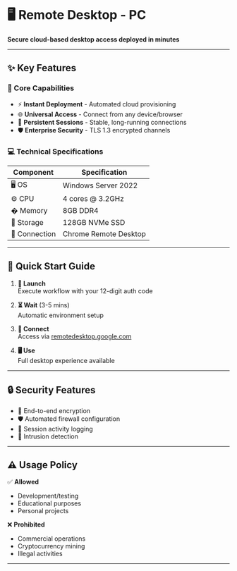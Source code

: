 # 🖥️ Remote Desktop - PC

**Secure cloud-based desktop access deployed in minutes**

---

## ✨ Key Features

### 🚀 Core Capabilities
- ⚡ **Instant Deployment** - Automated cloud provisioning  
- 🌐 **Universal Access** - Connect from any device/browser  
- 🔄 **Persistent Sessions** - Stable, long-running connections  
- 🛡️ **Enterprise Security** - TLS 1.3 encrypted channels  

### 💻 Technical Specifications
| Component        | Specification               |
|------------------|-----------------------------|
| 🖥️ OS           | Windows Server 2022         |
| ⚙️ CPU          | 4 cores @ 3.2GHz            |
| �‍ Memory        | 8GB DDR4                    |
| 💾 Storage      | 128GB NVMe SSD              |
| 🔗 Connection   | Chrome Remote Desktop       |

---

## 🚀 Quick Start Guide

1. **🚀 Launch**  
   Execute workflow with your 12-digit auth code

2. **⏳ Wait** (3-5 mins)  
   Automatic environment setup

3. **🔗 Connect**  
   Access via [remotedesktop.google.com](https://remotedesktop.google.com)

4. **🖥️ Use**  
   Full desktop experience available

---

## 🔒 Security Features
- 🔐 End-to-end encryption
- 🛡️ Automated firewall configuration
- 📜 Session activity logging
- 🚨 Intrusion detection

---

## ⚠️ Usage Policy
✅ **Allowed**  
- Development/testing  
- Educational purposes  
- Personal projects  

❌ **Prohibited**  
- Commercial operations  
- Cryptocurrency mining  
- Illegal activities  

---

